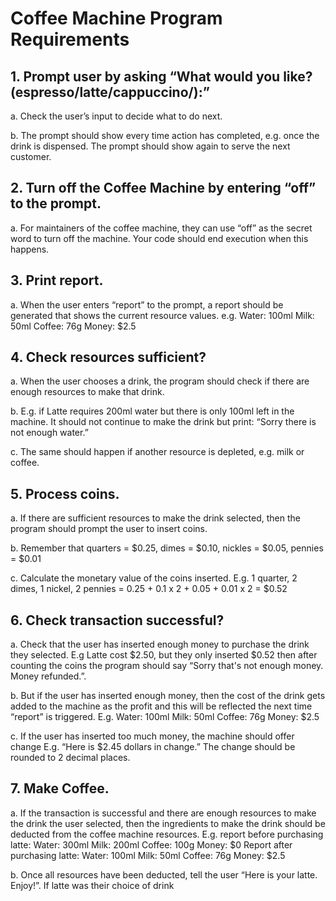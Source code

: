 <h1> Coffee Machine Program Requirements </h1>

<h2>1. Prompt user by asking “What would you like? (espresso/latte/cappuccino/):”</h2>
a. Check the user’s input to decide what to do next.

b. The prompt should show every time action has completed, e.g. once the drink is
dispensed. The prompt should show again to serve the next customer.

<h2>2. Turn off the Coffee Machine by entering “off” to the prompt.</h2>
a. For maintainers of the coffee machine, they can use “off” as the secret word to turn off the
machine. Your code should end execution when this happens.

<h2>3. Print report.</h2>
a. When the user enters “report” to the prompt, a report should be generated that shows the
current resource values. e.g.
Water: 100ml
Milk: 50ml
Coffee: 76g
Money: $2.5

<h2>4. Check resources sufficient?</h2>
a. When the user chooses a drink, the program should check if there are enough resources
to make that drink.

b. E.g. if Latte requires 200ml water but there is only 100ml left in the machine. It should not
continue to make the drink but print: “Sorry there is not enough water.”

c. The same should happen if another resource is depleted, e.g. milk or coffee.

<h2>5. Process coins.</h2>
a. If there are sufficient resources to make the drink selected, then the program should
prompt the user to insert coins.

b. Remember that quarters = $0.25, dimes = $0.10, nickles = $0.05, pennies = $0.01

c. Calculate the monetary value of the coins inserted. E.g. 1 quarter, 2 dimes, 1 nickel, 2
pennies = 0.25 + 0.1 x 2 + 0.05 + 0.01 x 2 = $0.52

<h2>6. Check transaction successful?</h2>
a. Check that the user has inserted enough money to purchase the drink they selected. E.g
Latte cost $2.50, but they only inserted $0.52 then after counting the coins the program
should say “Sorry that's not enough money. Money refunded.”.

b. But if the user has inserted enough money, then the cost of the drink gets added to the
machine as the profit and this will be reflected the next time “report” is triggered. E.g.
Water: 100ml
Milk: 50ml
Coffee: 76g
Money: $2.5

c. If the user has inserted too much money, the machine should offer change
E.g. “Here is $2.45 dollars in change.” The change should be rounded to 2 decimal
places.

<h2>7. Make Coffee.</h2>
a. If the transaction is successful and there are enough resources to make the drink the user
selected, then the ingredients to make the drink should be deducted from the coffee
machine resources.
E.g. report before purchasing latte:
Water: 300ml
Milk: 200ml
Coffee: 100g
Money: $0
Report after purchasing latte:
Water: 100ml
Milk: 50ml
Coffee: 76g
Money: $2.5

b. Once all resources have been deducted, tell the user “Here is your latte. Enjoy!”. If latte
was their choice of drink
